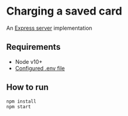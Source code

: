 # Charging a saved card
An [Express server](http://expressjs.com) implementation

## Requirements
* Node v10+
* [Configured .env file](../README.md)

## How to run

```
npm install
npm start
```
